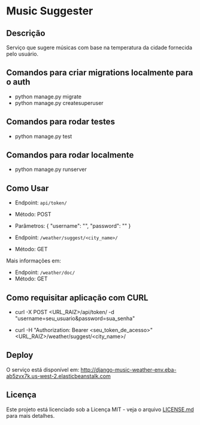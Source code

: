 # Music Suggester

## Descrição

Serviço que sugere músicas com base na temperatura da cidade fornecida pelo usuário.

## Comandos para criar migrations localmente para o auth
- python manage.py migrate
- python manage.py createsuperuser

## Comandos para rodar testes
- python manage.py test

## Comandos para rodar localmente
- python manage.py runserver
  
## Como Usar

- Endpoint: `api/token/`
- Método: POST
- Parâmetros:
{
	"username": "",
	"password": ""
}

- Endpoint: `/weather/suggest/<city_name>/`
- Método: GET

Mais informações em: 
- Endpoint: `/weather/doc/`
- Método: GET

## Como requisitar aplicação com CURL

- curl -X POST <URL_RAIZ>/api/token/ -d "username=seu_usuario&password=sua_senha"

- curl -H "Authorization: Bearer <seu_token_de_acesso>" <URL_RAIZ>/weather/suggest/<city_name>/

## Deploy

O serviço está disponível em: http://django-music-weather-env.eba-ab5zvx7k.us-west-2.elasticbeanstalk.com

## Licença

Este projeto está licenciado sob a Licença MIT - veja o arquivo [LICENSE.md](LICENSE.md) para mais detalhes.
